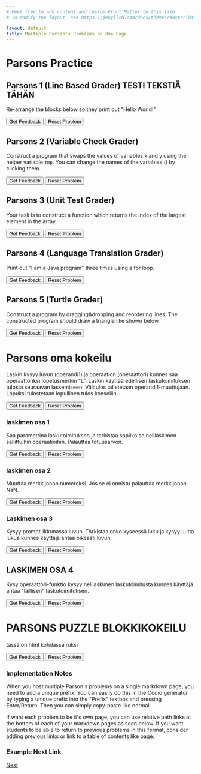 ```yaml
---
# Feel free to add content and custom Front Matter to this file.
# To modify the layout, see https://jekyllrb.com/docs/themes/#overriding-theme-defaults

layout: default
title: Multiple Parson's Problems on One Page
---
```

# Parsons Practice

## Parsons 1 (Line Based Grader) TESTI TEKSTIÄ TÄHÄN
Re-arrange the blocks below so they print out "Hello World!"

<div id="p1-sortableTrash" class="sortable-code"></div>
<div id="p1-sortable" class="sortable-code"></div>
<div style="clear:both;"></div>
<p>
    <input id="p1-feedbackLink" value="Get Feedback" type="button" />
    <input id="p1-newInstanceLink" value="Reset Problem" type="button" />
</p>
<script type="text/javascript">
(function() {
  var initial = "print(\"Hello\")\n" +
    "print(\" \")\n" +
    "print(\"World\")\n" +
    "print(\"!\")";
  var parsonsPuzzle = new ParsonsWidget({
    "sortableId": "p1-sortable",
    "max_wrong_lines": 10,
    "grader": ParsonsWidget._graders.LineBasedGrader,
    "exec_limit": 2500,
    "can_indent": false,
    "x_indent": 50,
    "lang": "en",
    "trashId": "p1-sortableTrash"
  });
  parsonsPuzzle.init(initial);
  parsonsPuzzle.shuffleLines();
  $("#p1-newInstanceLink").click(function(event){
      event.preventDefault();
      parsonsPuzzle.shuffleLines();
  });
  $("#p1-feedbackLink").click(function(event){
      event.preventDefault();
      parsonsPuzzle.getFeedback();
  });
})();
</script>


## Parsons 2 (Variable Check Grader)
Construct a program that swaps the values of variables <code>x</code> and <code>y</code> using the helper variable <code>tmp</code>. You can change the names of the variables (<span class="jsparson-toggle"></span>) by clicking them.

<div id="p2-sortableTrash" class="sortable-code"></div>
<div id="p2-sortable" class="sortable-code"></div>
<div style="clear:both;"></div>
<p>
    <input id="p2-feedbackLink" value="Get Feedback" type="button" />
    <input id="p2-newInstanceLink" value="Reset Problem" type="button" />
</p>
<script type="text/javascript">
(function(){
  var initial = "$$toggle::x::y::tmp$$ = $$toggle::x::y::tmp$$\n" +
    "$$toggle::x::y::tmp$$ = $$toggle::x::y::tmp$$\n" +
    "$$toggle::x::y::tmp$$ = $$toggle::x::y::tmp$$";
  var parsonsPuzzle = new ParsonsWidget({
    "sortableId": "p2-sortable",
    "max_wrong_lines": 10,
    "grader": ParsonsWidget._graders.VariableCheckGrader,
    "exec_limit": 2500,
    "can_indent": true,
    "x_indent": 50,
    "lang": "en",
    "trashId": "p2-sortableTrash",
    "vartests": [
        {
            "message": "Testing with initial variable values x = 3 and y = 4",
            "initcode": "x = 3\ny = 4",
            "code": "",
            "variables": {}
        },
        {
            "message": "Testing with initial variable values x = 0 and y = 2",
            "initcode": "x = 0\ny = 2",
            "code": "",
            "variables": {}
        }
    ]
  });
  parsonsPuzzle.init(initial);
  parsonsPuzzle.shuffleLines();
  $("#p2-newInstanceLink").click(function(event){
      event.preventDefault();
      parsonsPuzzle.shuffleLines();
  });
  $("#p2-feedbackLink").click(function(event){
      event.preventDefault();
      parsonsPuzzle.getFeedback();
 });
})();
</script>

## Parsons 3 (Unit Test Grader)
Your task is to construct a function which returns the index of the largest element in the array.

<div id="p3-sortableTrash" class="sortable-code"></div>
<div id="p3-sortable" class="sortable-code"></div>
<div style="clear:both;"></div>
<p>
    <input id="p3-feedbackLink" value="Get Feedback" type="button" />
    <input id="p3-newInstanceLink" value="Reset Problem" type="button" />
</p>
<script type="text/javascript">
(function(){
  var initial = "def maxindex(arg):\n" +
    " ans = 0\n" +
    " for i in range(len(arg)):\n" +
    " if arg[i] > arg[ans]:\n" +
    " ans = i\n" +
    " while True:\n" +
    "pass\n" +
    " return ans";
  var parsonsPuzzle = new ParsonsWidget({
    "sortableId": "p3-sortable",
    "max_wrong_lines": 10,
    "grader": ParsonsWidget._graders.UnitTestGrader,
    "exec_limit": 2500,
    "can_indent": true,
    "x_indent": 50,
    "lang": "en",
    "trashId": "p3-sortableTrash",
    "unittests": "import unittestparson\nclass myTests(unittestparson.unittest):\n  def test_0(self):\n    self.assertEqual(,,)\n_test_result = myTests().main()"
  });
  parsonsPuzzle.init(initial);
  parsonsPuzzle.shuffleLines();
  $("#p3-newInstanceLink").click(function(event){
      event.preventDefault();
      parsonsPuzzle.shuffleLines();
  });
  $("#p3-feedbackLink").click(function(event){
      event.preventDefault();
      parsonsPuzzle.getFeedback();
  });
})();
</script>

## Parsons 4 (Language Translation Grader)
Print out "I am a Java program" three times using a for loop.

<div id="p4-sortableTrash" class="sortable-code"></div>
<div id="p4-sortable" class="sortable-code"></div>
<div style="clear:both;"></div>
<p>
    <input id="p4-feedbackLink" value="Get Feedback" type="button" />
    <input id="p4-newInstanceLink" value="Reset Problem" type="button" />
</p>
<script type="text/javascript">
(function(){
  var initial = "for (int i=0;i<3;i++) {\n" +
    "System.out.print(\\\"I \\\");\n" +
    "System.out.print(\\\"am \\\");\n" +
    "System.out.print(\\\"a Java program \\\");\n" +
    "}";
  var parsonsPuzzle = new ParsonsWidget({
    "sortableId": "p4-sortable",
    "max_wrong_lines": 1,
    "grader": ParsonsWidget._graders.LanguageTranslationGrader,
    "exec_limit": 2500,
    "can_indent": true,
    "x_indent": 50,
    "lang": "en",
    "executable_code": "for x in range(3):\n    output += 'I '\n    output += 'am '\n    output += 'a Java program '\npass",
    "programmingLang": "java",
    "vartests": [
        {
            "message": "Testing...",
            "initcode": "output = ''",
            "code": "",
            "variables": {
                "output": "I am a Java program I am a Java program I am a Java program "
            }
        }
    ]
  });
  parsonsPuzzle.init(initial);
  parsonsPuzzle.shuffleLines();
  $("#p4-newInstanceLink").click(function(event){
      event.preventDefault();
      parsonsPuzzle.shuffleLines();
  });
  $("#p4-feedbackLink").click(function(event){
      event.preventDefault();
      parsonsPuzzle.getFeedback();
   });
})();
</script>


## Parsons 5 (Turtle Grader)
Construct a program by dragging&amp;dropping and reordering lines. The constructed program should draw a triangle like shown below.

<div id="p5-sortableTrash" class="sortable-code"></div>
<div id="p5-sortable" class="sortable-code"></div>
<div style="clear:both;"></div>
<p>
    <input id="p5-feedbackLink" value="Get Feedback" type="button" />
    <input id="p5-newInstanceLink" value="Reset Problem" type="button" />
</p>
<script type="text/javascript">
(function(){
  var initial = "REPEAT 3 TIMES\n" +
    "  forward(100)\n" +
    "  left(120)\n" +
    "ENDREPEAT";
  var parsonsPuzzle = new ParsonsWidget({
    "sortableId": "p5-sortable",
    "max_wrong_lines": 1,
    "grader": ParsonsWidget._graders.TurtleGrader,
    "exec_limit": 2500,
    "can_indent": true,
    "x_indent": 50,
    "lang": "en",
    "trashId": "p5-sortableTrash",
    "executable_code": "for i in range(0,3):\nmyTurtle.forward(100)\nmyTurtle.left(120)\npass",
    "programmingLang": "pseudo",
    "turtleModelCode": "modelTurtle.forward(100)\nmodelTurtle.left(120)\nmodelTurtle.forward(100)\nmodelTurtle.left(120)\nmodelTurtle.forward(100)\nmodelTurtle.left(120)",
  });
  parsonsPuzzle.init(initial);
  parsonsPuzzle.shuffleLines();
  $("#p5-newInstanceLink").click(function(event){
      event.preventDefault();
      parsonsPuzzle.shuffleLines();
  });
  $("#p5-feedbackLink").click(function(event){
      event.preventDefault();
      parsonsPuzzle.getFeedback();
  });
})();
</script>


# Parsons oma kokeilu
Laskin kysyy luvun (operandi1) ja operaation (operaattori) kunnes saa operaattoriksi lopetusmerkin "L".
Laskin käyttää edellisen laskutoimituksen tulosta seuraavan laskemiseen. Välitulos talletetaan operandi1-muuttujaan. 
Lopuksi tulostetaan lopullinen tulos konsoliin.

<div id="pekka1-sortableTrash" class="sortable-code"></div> 
<div id="pekka1-sortable" class="sortable-code"></div> 
<div style="clear:both;"></div> 
<p> 
    <input id="pekka1-feedbackLink" value="Get Feedback" type="button" /> 
    <input id="pekka1-newInstanceLink" value="Reset Problem" type="button" /> 
</p> 
<script type="text/javascript"> 
(function(){
  var initial = "function laskin(){\n" +
    "    var operaattori = &quot;&quot;;\n" +
    "    var operandi1 = kysyLuku(&quot;0&quot;,operaattori);\n" +
    "    while (operaattori != &quot;L&quot;) {\n" +
    "        operaattori = kysyOperaattori(operandi1);\n" +
    "        if (operaattori != &quot;L&quot;){\n" +
    "          operandi2 = kysyLuku(operandi1,operaattori);\n" +
    "          operandi1 = laske(operandi1,operaattori,operandi2)\n" +
    "        }\n" +
    "    }\n" +
    "    return operandi1;\n" +
    "}\n" +
    "console.log(laskin());";
  var parsonsPuzzle = new ParsonsWidget({
    "sortableId": "pekka1-sortable",
    "max_wrong_lines": 10,
    "grader": ParsonsWidget._graders.LineBasedGrader,
    "exec_limit": 2500,
    "can_indent": true,
    "x_indent": 50,
    "lang": "en"
  });
  parsonsPuzzle.init(initial);
  parsonsPuzzle.shuffleLines();
  $("#pekka1-newInstanceLink").click(function(event){ 
      event.preventDefault(); 
      parsonsPuzzle.shuffleLines(); 
  }); 
  $("#pekka1-feedbackLink").click(function(event){ 
      event.preventDefault(); 
      parsonsPuzzle.getFeedback(); 
  }); 
})(); 
</script>

### laskimen osa 1
Saa parametrina laskutoimituksen ja tarkistaa sopiiko se nelilaskimen sallittuihin operaatioihin. Palauttaa totuusarvon. 

<div id="pre1-sortableTrash" class="sortable-code"></div> 
<div id="pre1-sortable" class="sortable-code"></div> 
<div style="clear:both;"></div> 
<p> 
    <input id="pre1-feedbackLink" value="Get Feedback" type="button" /> 
    <input id="pre1-newInstanceLink" value="Reset Problem" type="button" /> 
</p> 
<script type="text/javascript"> 
(function(){
  var initial = "function tarkastaLaskutoimitus(operaattori){\n" +
    "    var operators = [&quot;+&quot;, &quot;-&quot;, &quot;*&quot;, &quot;/&quot;,&quot;L&quot;];\n" +
    "    var isValid = operators.includes(operaattori);\n" +
    "    return isValid\n" +
    "}";
  var parsonsPuzzle = new ParsonsWidget({
    "sortableId": "pre1-sortable",
    "max_wrong_lines": 10,
    "grader": ParsonsWidget._graders.LineBasedGrader,
    "exec_limit": 2500,
    "can_indent": true,
    "x_indent": 50,
    "lang": "en"
  });
  parsonsPuzzle.init(initial);
  parsonsPuzzle.shuffleLines();
  $("#pre1-newInstanceLink").click(function(event){ 
      event.preventDefault(); 
      parsonsPuzzle.shuffleLines(); 
  }); 
  $("#pre1-feedbackLink").click(function(event){ 
      event.preventDefault(); 
      parsonsPuzzle.getFeedback(); 
  }); 
})(); 
</script>

### laskimen osa 2
Muuttaa merkkijonon numeroksi. Jos se ei onnistu palauttaa merkkijonon NaN. 
<div id="pre2-sortableTrash" class="sortable-code"></div> 
<div id="pre2-sortable" class="sortable-code"></div> 
<div style="clear:both;"></div> 
<p> 
    <input id="pre2-feedbackLink" value="Get Feedback" type="button" /> 
    <input id="pre2-newInstanceLink" value="Reset Problem" type="button" /> 
</p> 
<script type="text/javascript"> 
(function(){
  var initial = "function konvertoiNumeroksi(luku){\n" +
    "    var result = NaN;\n" +
    "    if(isNaN(luku)){\n" +
    "        result = NaN;\n" +
    "    } else {\n" +
    "        result = parseInt(luku);\n" +
    "    }\n" +
    "    return result\n" +
    "}";
  var parsonsPuzzle = new ParsonsWidget({
    "sortableId": "pre2-sortable",
    "max_wrong_lines": 10,
    "grader": ParsonsWidget._graders.LineBasedGrader,
    "exec_limit": 2500,
    "can_indent": true,
    "x_indent": 50,
    "lang": "en"
  });
  parsonsPuzzle.init(initial);
  parsonsPuzzle.shuffleLines();
  $("#pre2-newInstanceLink").click(function(event){ 
      event.preventDefault(); 
      parsonsPuzzle.shuffleLines(); 
  }); 
  $("#pre2-feedbackLink").click(function(event){ 
      event.preventDefault(); 
      parsonsPuzzle.getFeedback(); 
  }); 
})(); 
</script>

### Laskimen osa 3
Kysyy prompt-ikkunassa luvun. TArkistaa onko kyseessä luku ja kysyy uutta lukua kunnes käyttäjä antaa oikeasti luvun. 
<div id="pre3-sortableTrash" class="sortable-code"></div> 
<div id="pre3-sortable" class="sortable-code"></div> 
<div style="clear:both;"></div> 
<p> 
    <input id="pre3-feedbackLink" value="Get Feedback" type="button" /> 
    <input id="pre3-newInstanceLink" value="Reset Problem" type="button" /> 
</p> 
<script type="text/javascript"> 
(function(){
  var initial = "function kysyLuku(valitulos,operaattori){\n" +
    "   var luku = prompt(&quot;anna luku &quot;+valitulos+operaattori);\n" +
    "   var tulos = konvertoiNumeroksi(luku);\n" +
    "   while(isNaN(tulos))\n" +
    "   {\n" +
    "       luku = prompt(&quot;Ei ollut luku, anna luku &quot;+valitulos+operaattori);\n" +
    "       tulos = konvertoiNumeroksi(luku);\n" +
    "   }\n" +
    "   return tulos;\n" +
    "}";
  var parsonsPuzzle = new ParsonsWidget({
    "sortableId": "pre3-sortable",
    "max_wrong_lines": 10,
    "grader": ParsonsWidget._graders.LineBasedGrader,
    "exec_limit": 2500,
    "can_indent": true,
    "x_indent": 50,
    "lang": "en"
  });
  parsonsPuzzle.init(initial);
  parsonsPuzzle.shuffleLines();
  $("#pre3-newInstanceLink").click(function(event){ 
      event.preventDefault(); 
      parsonsPuzzle.shuffleLines(); 
  }); 
  $("#pre3-feedbackLink").click(function(event){ 
      event.preventDefault(); 
      parsonsPuzzle.getFeedback(); 
  }); 
})(); 
</script>

## LASKIMEN OSA 4
Kysy operaattori-funktio kysyy nelilaskimen laskutoimitusta kunnes käyttäjä antaa "laillisen" laskutoimituksen. 

<div id="pre4-sortableTrash" class="sortable-code"></div> 
<div id="pre4-sortable" class="sortable-code"></div> 
<div style="clear:both;"></div> 
<p> 
    <input id="pre4-feedbackLink" value="Get Feedback" type="button" /> 
    <input id="pre4-newInstanceLink" value="Reset Problem" type="button" /> 
</p> 
<script type="text/javascript"> 
(function(){
  var initial = "function kysyOperaattori(operandi){\n" +
    "   var operaattori = prompt(&quot;anna laskutoimitus &quot;+operandi);\n" +
    "   var validi = tarkastaLaskutoimitus(operaattori);\n" +
    "   while(!validi){\n" +
    "     operaattori = prompt(&quot;Virheellinen syöte, anna laskutoimitus &bsol;n &quot;+operandi);\n" +
    "     validi = tarkastaLaskutoimitus(operaattori);\n" +
    "   }\n" +
    "   return operaattori\n" +
    "}";
  var parsonsPuzzle = new ParsonsWidget({
    "sortableId": "pre4-sortable",
    "max_wrong_lines": 10,
    "grader": ParsonsWidget._graders.LineBasedGrader,
    "exec_limit": 2500,
    "can_indent": true,
    "x_indent": 50,
    "lang": "en"
  });
  parsonsPuzzle.init(initial);
  parsonsPuzzle.shuffleLines();
  $("#pre4-newInstanceLink").click(function(event){ 
      event.preventDefault(); 
      parsonsPuzzle.shuffleLines(); 
  }); 
  $("#pre4-feedbackLink").click(function(event){ 
      event.preventDefault(); 
      parsonsPuzzle.getFeedback(); 
  }); 
})(); 
</script>

# PARSONS PUZZLE BLOKKIKOKEILU
tässä on html kohdassa ruksi
<div id="pre5-sortableTrash" class="sortable-code"></div> 
<div id="pre5-sortable" class="sortable-code"></div> 
<div style="clear:both;"></div> 
<p> 
    <input id="pre5-feedbackLink" value="Get Feedback" type="button" /> 
    <input id="pre5-newInstanceLink" value="Reset Problem" type="button" /> 
</p> 
<script type="text/javascript"> 
(function(){
  var initial = "var aika = new Date();\nvar paiva = aika.getDate();\n" +
    "var kuukausi = aika.getMonth() + 1; \n\n" +
    "var sekunnit = aika.getSeconds();\n" +
    "document.write(\"Nyt on \" + paiva + \".\" + kuukausi + \".\" + vuosi + \" ja kello on \" + tunnit + \":\" + minuutit + \":\" + sekunnit + \".\");";
  var parsonsPuzzle = new ParsonsWidget({
    "sortableId": "pre5-sortable",
    "max_wrong_lines": 10,
    "grader": ParsonsWidget._graders.LineBasedGrader,
    "exec_limit": 2500,
    "can_indent": true,
    "x_indent": 50,
    "lang": "en"
  });
  parsonsPuzzle.init(initial);
  parsonsPuzzle.shuffleLines();
  $("#pre5-newInstanceLink").click(function(event){ 
      event.preventDefault(); 
      parsonsPuzzle.shuffleLines(); 
  }); 
  $("#pre5-feedbackLink").click(function(event){ 
      event.preventDefault(); 
      parsonsPuzzle.getFeedback(); 
  }); 
})(); 
</script>

### Implementation Notes

When you host multiple Parson's problems on a single markdown page, you need to add a unique prefix. You can easily do this in the Codio generator by typing a unique prefix into the "Prefix" textbox and pressing Enter/Return. Then you can simply copy-paste like normal.

If want each problem to be it's own page, you can use relative path links at the bottom of each of your markdown pages as seen below. If you want students to be able to return to previous problems in this format, consider adding previous links or link to a table of contents like page.

### Example Next Link
[Next](./parsons/example1.html)
